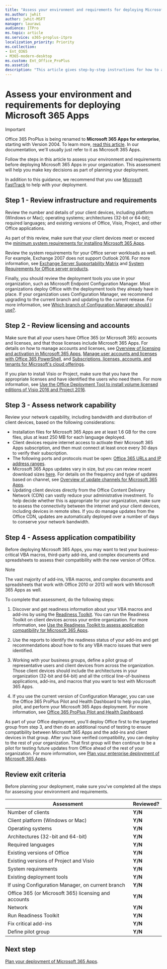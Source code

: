 ```yaml
---
title: "Assess your environment and requirements for deploying Microsoft 365 Apps"
ms.author: jwhit
author: jwhit-MSFT
manager: laurawi
audience: ITPro
ms.topic: article
ms.service: o365-proplus-itpro
localization_priority: Priority
ms.collection: 
- Ent_O365
- M365-modern-desktop
ms.custom: Ent_Office_ProPlus
ms.assetid:
description: "This article gives step-by-step instructions for how to assess your environment and requirements before deploying Microsoft 365 Apps.  The article is intended for administrators in enterprise environments working with hundreds or thousands of computers."
---
```


# Assess your environment and requirements for deploying Microsoft 365 Apps

> [!IMPORTANT]
> Office 365 ProPlus is being renamed to **Microsoft 365 Apps for enterprise**, starting with Version 2004. To learn more, [read this article](name-change.md). In our documentation, we'll usually just refer to it as Microsoft 365 Apps.

Follow the steps in this article to assess your environment and requirements before deploying Microsoft 365 Apps in your organization. This assessment will help you make key decisions as part of planning your deployment. 

In addition to this guidance, we recommend that you use [Microsoft FastTrack](https://fasttrack.microsoft.com/office) to help with your deployment.

## Step 1 - Review infrastructure and requirements

Review the number and details of your client devices, including platform (Windows or Mac); operating systems; architectures (32-bit or 64-bit); required languages; and existing versions of Office, Visio, Project, and other Office applications. 

As part of this review, make sure that your client devices meet or exceed the [minimum system requirements for installing Microsoft 365 Apps](https://products.office.com/office-resources).

Review the system requirements for your Office server workloads as well. For example, Exchange 2007 does not support Outlook 2016. For more information, see [Exchange Server Supportability Matrix](https://docs.microsoft.com/exchange/plan-and-deploy/supportability-matrix) and [System Requirements for Office server products](https://products.office.com/office-resources).

Finally, you should review the deployment tools you use in your organization, such as Microsoft Endpoint Configuration Manager. Most organizations deploy Office with the deployment tools they already have in place. If your organization uses Configuration Manager, we recommend upgrading to the current branch and updating to the current release. For more information, see [Which branch of Configuration Manager should I use?](https://docs.microsoft.com/configmgr/core/understand/which-branch-should-i-use).

## Step 2 - Review licensing and accounts

Make sure that all your users have Office 365 (or Microsoft 365) accounts and licenses, and that those licenses include Microsoft 365 Apps. For details on how to manage accounts and licenses, see [Overview of licensing and activation in Microsoft 365 Apps](overview-licensing-activation-microsoft-365-apps.md), [Manage user accounts and licenses with Office 365 PowerShell](https://docs.microsoft.com/office365/enterprise/powershell/manage-user-accounts-and-licenses-with-office-365-powershell), and [Subscriptions, licenses, accounts, and tenants for Microsoft's cloud offerings](https://docs.microsoft.com/office365/enterprise/subscriptions-licenses-accounts-and-tenants-for-microsoft-cloud-offerings).

If you plan to install Visio or Project, make sure that you have the appropriate licenses and have identified the users who need them. For more information, see [Use the Office Deployment Tool to install volume licensed editions of Visio 2016 and Project 2016](use-the-office-deployment-tool-to-install-volume-licensed-editions-of-visio-2016.md).

## Step 3 - Assess network capability

Review your network capability, including bandwidth and distribution of client devices, based on the following considerations:

- Installation files for Microsoft 365 Apps are at least 1.6 GB for the core files, plus at least 250 MB for each language deployed. 
- Client devices require internet access to activate their Microsoft 365 Apps subscription, and then must connect at least once every 30 days to verify their subscription. 
- The following ports and protocols must be open: [Office 365 URLs and IP address ranges](https://docs.microsoft.com/office365/enterprise/urls-and-ip-address-ranges).
- Microsoft 365 Apps updates vary in size, but you can review recent download sizes [here](https://docs.microsoft.com/officeupdates/download-sizes-office365-proplus-updates). For details on the frequency and type of updates based on channel, see [Overview of update channels for Microsoft 365 Apps](overview-update-channels.md).  
- Updating client devices directly from the Office Content Delivery Network (CDN) can vastly reduce your administrative investment. To help decide whether this is appropriate for your organization, make sure to assess the connectivity between the internet and your client devices, including devices in remote sites. If you do manage updates from the Office CDN, updates are automatically deployed over a number of days to conserve your network bandwidth. 
 
## Step 4 - Assess application compatibility

Before deploying Microsoft 365 Apps, you may want to test your business-critical VBA macros, third-party add-ins, and complex documents and spreadsheets to assess their compatibility with the new version of Office.  

> [!NOTE]
> The vast majority of add-ins, VBA macros, and complex documents and spreadsheets that work with Office 2010 or 2013 will work with Microsoft 365 Apps as well. 

To complete that assessment, do the following steps:

1. Discover and get readiness information about your VBA macros and add-ins by using the [Readiness Toolkit](https://go.microsoft.com/fwlink/p/?linkid=859119). You can run the Readiness Toolkit on client devices across your entire organization. For more information, see [Use the Readiness Toolkit to assess application compatibility for Microsoft 365 Apps](readiness-toolkit-application-compatibility-microsoft-365-apps.md). 
 
2. Use the reports to identify the readiness status of your add-ins and get recommendations about how to fix any VBA macro issues that were identified.

3. Working with your business groups, define a pilot group of representative users and client devices from across the organization. Those client devices should include the architectures in your organization (32-bit and 64-bit) and all the critical line-of-business applications, add-ins, and macros that you want to test with Microsoft 365 Apps. 

4. If you use the current version of Configuration Manager, you can use the Office 365 ProPlus Pilot and Health Dashboard to help you plan, pilot, and perform your Microsoft 365 Apps deployment. For more information, see [Office 365 ProPlus Pilot and Health Dashboard](https://docs.microsoft.com/configmgr/sum/deploy-use/office-365-dashboard#bkmk_pilot).

As part of your Office deployment, you'll deploy Office first to the targeted group from step 3, and then do an additional round of testing to ensure compatibility between Microsoft 365 Apps and the add-ins and client devices in that group. After you have verified compatibility, you can deploy to the rest of your organization. That first group will then continue to be a pilot for testing future updates from Office ahead of the rest of your organization. For more information, see [Plan your enterprise deployment of Microsoft 365 Apps](plan-microsoft-365-apps.md).  

## Review exit criteria 

Before planning your deployment, make sure you've completed all the steps for assessing your environment and requirements.

|Assessment         |Reviewed?            |
|-------------------|------------------|
|Number of clients                                |**Y/N**|
|Client platform (Windows or Mac)                 |**Y/N**|
|Operating systems                                |**Y/N**|
|Architectures (32-bit and 64-bit)                |**Y/N**|
|Required languages                                 |**Y/N**|
|Existing versions of Office                        |**Y/N**|
|Existing versions of Project and Visio              |**Y/N**|
|System requirements                              |**Y/N**|
|Existing deployment tools                          |**Y/N**|
|If using Configuration Manager, on current branch  |**Y/N**|
|Office 365 (or Microsoft 365) licensing and accounts                |**Y/N**|
|Network                                          |**Y/N**|
|Run Readiness Toolkit                        |**Y/N**|
|Fix critical add-ins                        |**Y/N**|
|Define pilot group                        |**Y/N**|


## Next step

[Plan your deployment of Microsoft 365 Apps](plan-microsoft-365-apps.md). 
